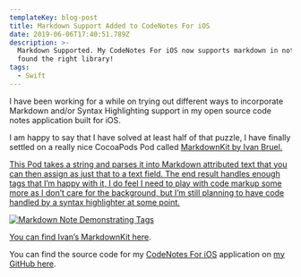 ```yaml
---
templateKey: blog-post
title: Markdown Support Added to CodeNotes For iOS
date: 2019-06-06T17:40:51.789Z
description: >-
  Markdown Supported. My CodeNotes For iOS now supports markdown in notes. I
  found the right library!
tags:
  - Swift
---
```

I have been working for a while on trying out different ways to incorporate Markdown and/or Syntax Highlighting support in my open source code notes application built for iOS.

I am happy to say that I have solved at least half of that puzzle, I have finally settled on a really nice CocoaPods Pod called <a href="https://cocoapods.org/pods/MarkdownKit">MarkdownKit by Ivan Bruel.

This Pod takes a string and parses it into Markdown attributed text that you can then assign as just that to a text field. The end result handles enough tags that I’m happy with it, I do feel I need to play with code markup some more as I don’t care for the background, but I’m still planning to have code handled by a syntax highlighter at some point.

<img class="wp-image-3654" src="https://peterwitham.com/wp-content/uploads/2019/06/Image.jpeg" alt="Markdown Note Demonstrating Tags" />

You can find Ivan’s <a href="https://cocoapods.org/pods/MarkdownKit">MarkdownKit here</a>.

You can find the source code for my <a href="https://github.com/GrfxGuru/CodeNotesForiOS">CodeNotes For iOS</a> application on <a href="https://github.com/GrfxGuru/CodeNotesForiOS">my GitHub here</a>.
